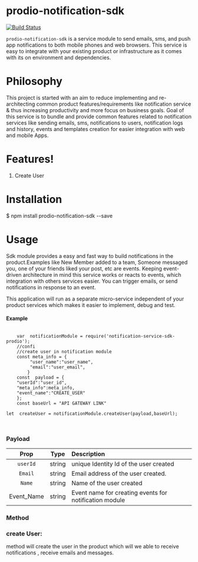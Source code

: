 
  

  

  

# prodio-notification-sdk

  

  

  

[![Build Status](https://travis-ci.org/joemccann/dillinger.svg?branch=master)](https://travis-ci.org/joemccann/dillinger)

  

  

  

`prodio-notification-sdk` is a service module to send emails, sms, and push app notifications to both mobile phones and web browsers. This service is easy to integrate with your existing product or infrastructure as it comes with its on environment and dependencies.

  

  

  

# Philosophy

  

  

This project is started with an aim to reduce implementing and re-architecting common product features/requirements like notification service & thus increasing productivity and more focus on business goals. Goal of this service is to bundle and provide common features related to notification services like sending emails, sms, notifications to users, notification logs and history, events and templates creation for easier integration with web and mobile Apps.

  

  

  

# Features!

  

  

1. Create User

  

  

# Installation

  

  

$ npm install prodio-notification-sdk --save

  

  

# Usage

  

  

Sdk module provides a easy and fast way to build notifications in the product.Examples like New Member added to a team, Someone messaged you, one of your friends liked your post, etc are events. Keeping event-driven architecture in mind this service works or reacts to events, which integration with others services easier. You can trigger emails, or send notifications in response to an event.

  

This application will run as a separate micro-service independent of your product services which makes it easier to implement, debug and test.

  

  

#### Example

  

  

```JSX

	var  notificationModule = require('notification-service-sdk-prodio');
	//confi
	//create user in notification module
	const meta_info = {
	     "user_name":"user_name",
		 "email":"user_email",
	    }
	const  payload = {
	"userId":"user_id",
	"meta_info":meta_info,
	"event_name":"CREATE_USER"
	};
	const baseUrl = "API GATEWAY LINK"

let  createUser = notificationModule.createUser(payload,baseUrl);

  

```

### Payload

| Prop | Type | Description|
:--------------------:|:----------------------------------------------------------------------------:|:-----------|
| `userId` | string |unique Identity Id of the user created| |
| `Email` | string | Email address of the user created. |
| `Name` | string| Name of the user created |
| Event_Name | string | Event name for creating events for notification module  | 

### Method

### create User:

method will create the user in the product which will we able to receive notifications , receive emails and messages.
